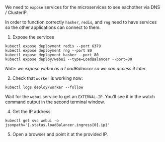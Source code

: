 We need to `expose` services for the microservices to see eachother via DNS / ClusterIP.

In order to function correctly `hasher`, `redis`, and `rng` need to have services so the other applications can connect to them.

1. Expose the services

```execute
kubectl expose deployment redis --port 6379
kubectl expose deployment rng --port 80
kubectl expose deployment hasher --port 80
kubectl expose deploy/webui --type=LoadBalancer --port=80
```

*Note: we expose webui as a LoadBalancer so we can access it later.*

2. Check that `worker` is working now:

```execute
kubectl logs deploy/worker --follow
```

Wait for the `webui` service to get an `EXTERNAL-IP`.  You'll see it in the watch command output in the second terminal window.

4. Get the IP address

```execute
kubectl get svc webui -o jsonpath='{.status.loadBalancer.ingress[0].ip}'
```

5. Open a browser and point it at the provided IP.
